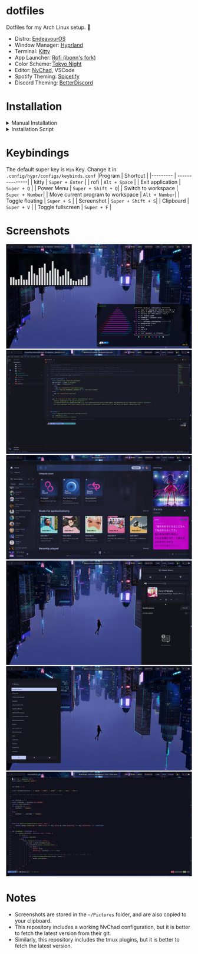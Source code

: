 # dotfiles
Dotfiles for my Arch Linux setup. :cherry_blossom: 





- Distro: [EndeavourOS](https://endeavouros.com/)
- Window Manager: [Hyprland](https://github.com/hyprwm/Hyprland)
- Terminal: [Kitty](https://github.com/kovidgoyal/kitty)
- App Launcher: [Rofi (ibonn's fork) ](https://github.com/lbonn/rofi)
- Color Scheme: [Tokyo Night](https://github.com/enkia/tokyo-night-vscode-theme)
- Editor: [NvChad](https://github.com/NvChad/NvChad), VSCode
- Spotify Theming: [Spicetify](https://github.com/spicetify/spicetify-cli)
- Discord Theming: [BetterDiscord](https://github.com/BetterDiscord/BetterDiscord)


# Installation
<details>
  <summary>Manual Installation</summary>
  
  ### Packages
  
  #### Nvidia
  ```
    yay -S --noconfirm hyprland-nvidia cava tmux cmatrix galendae-git grim neovim \
    imagemagick feh ttf-meslo-nerd-font-powerlevel10k zsh rofi-ibonn-wayland polkit-kde-agent xdg-desktop-portal-hyprland \
    cliphist udiskie noisetorch otf-font-awesome noto-fonts-emoji gtk4 blueberry \
    hyprpaper montserrat-ttf nm-applet gnome-keyring swayidle swaylock-effects
  ```
  Also add `WLR_NO_HARDWARE_CURSORS=1` to your `/etc/environment`
  
  #### Not Nvidia
  
  ```  
    yay -S --noconfirm hyprland cava tmux cmatrix galendae-git grim neovim \
    imagemagick feh ttf-meslo-nerd-font-powerlevel10k zsh rofi-ibonn-wayland polkit-kde-agent xdg-desktop-portal-hyprland \
    cliphist udiskie noisetorch otf-font-awesome noto-fonts-emoji gtk4 blueberry \
    hyprpaper montserrat-ttf nm-applet gnome-keyring swayidle swaylock-effects
  ```
  
  
  Then, clone this git to your home directory
  
 </details>
 
 <details>
  <Summary>Installation Script</summary>
  <br>
  
  **:warning:WARNING: This script is not completely tested. Also, this script assumes that you're using an Arch based distro with yay as the helper.**
  
  ```
  Usage: ./install.sh [options]

  --swaync          Copies configs for swaync
  --swaylock        Copies configs for swaylock
  --tmux            Copies configs for tmux
  --waybar          Copies configs for waybar
  --wlogout         Copies configs for wlogout
  --spicetify       Copies configs for spicetify
  --rofi            Copies configs for rofi
  --gtk             Copies the gtk theme and its icons into your home folder
  --neofetch        Copies configs for neofetch
  --hyprland        Copies configs for hyprland
  --discord         Copies configs for BetterDiscord
  --all             Installs the necessary packages and copies all the config files. 
  --packages-only   Installs the necessary packages without copying the config files. 
  
  ```
  
  
 </details>

# Keybindings
The default super key is `Win` Key. Change it in `.config/hypr/configs/keybinds.conf`
|Program | Shortcut |
|--------- | ---------------|
| kitty | `Super + Enter` |
| rofi | `Alt + Space` |
| Exit application | `Super + Q` |
| Power Menu | `Super + Shift + Q`|
| Switch to workspace | `Super + Number`|
| Move current program to workspace | `Alt + Number`|
| Toggle floating | `Super + S` |
| Screenshot | `Super + Shift + S`|
| Clipboard | `Super + V` |
| Toggle fullscreen | `Super + F` |
 
# Screenshots
![screenshot-1](https://raw.githubusercontent.com/apotoxinsherry/dotfiles/master/screenshots/Screenshot-1.png)
![screenshot-2](screenshots/Screenshot-2.png)
![screenshot-3](screenshots/Screenshot-3.png)
![screenshot-4](screenshots/Screenshot-4.png)
![screenshot-5](screenshots/Screenshot-5.png)
![screenshot-6](screenshots/Screenshot-6.png)

# Notes

- Screenshots are stored in the `~/Pictures` folder, and are also copied to your clipboard. 
- This repository includes a working NvChad configuration, but it is better to fetch the latest version from their git.
- Similarly, this repository includes the tmux plugins, but it is better to fetch the latest version.  
